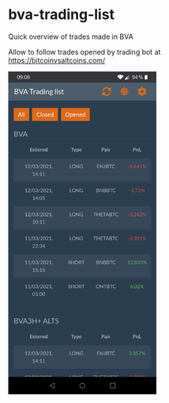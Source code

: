 # bva-trading-list
Quick overview of trades made in BVA

Allow to follow trades opened by trading bot at https://bitcoinvsaltcoins.com/

<img src="com/screenshot.jpg" alt="Screnshot" width="300"/>
